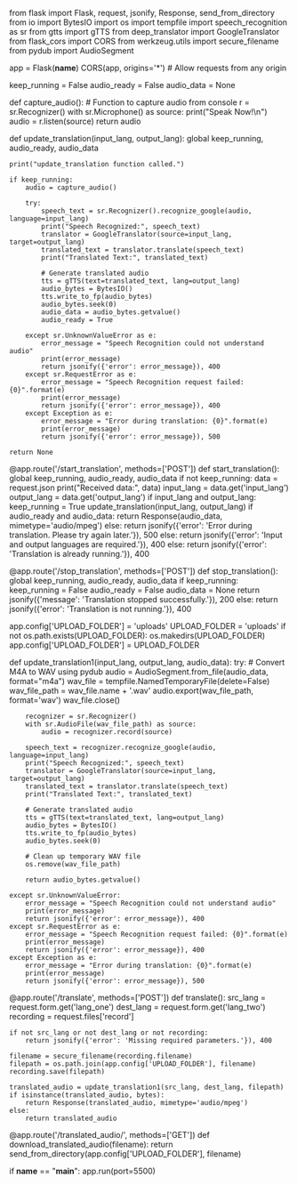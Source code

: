 from flask import Flask, request, jsonify, Response, send_from_directory
from io import BytesIO
import os
import tempfile
import speech_recognition as sr
from gtts import gTTS
from deep_translator import GoogleTranslator
from flask_cors import CORS
from werkzeug.utils import secure_filename
from pydub import AudioSegment

app = Flask(__name__)
CORS(app, origins='*')  # Allow requests from any origin

keep_running = False
audio_ready = False
audio_data = None

def capture_audio():
    # Function to capture audio from console
    r = sr.Recognizer()
    with sr.Microphone() as source:
        print("Speak Now!\n")
        audio = r.listen(source)
    return audio

def update_translation(input_lang, output_lang):
    global keep_running, audio_ready, audio_data

    print("update_translation function called.")

    if keep_running:
        audio = capture_audio()

        try:
            speech_text = sr.Recognizer().recognize_google(audio, language=input_lang)
            print("Speech Recognized:", speech_text)
            translator = GoogleTranslator(source=input_lang, target=output_lang)
            translated_text = translator.translate(speech_text)
            print("Translated Text:", translated_text)

            # Generate translated audio
            tts = gTTS(text=translated_text, lang=output_lang)
            audio_bytes = BytesIO()
            tts.write_to_fp(audio_bytes)
            audio_bytes.seek(0)
            audio_data = audio_bytes.getvalue()
            audio_ready = True

        except sr.UnknownValueError as e:
            error_message = "Speech Recognition could not understand audio"
            print(error_message)
            return jsonify({'error': error_message}), 400
        except sr.RequestError as e:
            error_message = "Speech Recognition request failed: {0}".format(e)
            print(error_message)
            return jsonify({'error': error_message}), 400
        except Exception as e:
            error_message = "Error during translation: {0}".format(e)
            print(error_message)
            return jsonify({'error': error_message}), 500

    return None

@app.route('/start_translation', methods=['POST'])
def start_translation():
    global keep_running, audio_ready, audio_data
    if not keep_running:
        data = request.json
        print("Received data:", data)
        input_lang = data.get('input_lang')
        output_lang = data.get('output_lang')
        if input_lang and output_lang:
            keep_running = True
            update_translation(input_lang, output_lang)
            if audio_ready and audio_data:
                return Response(audio_data, mimetype='audio/mpeg')
            else:
                return jsonify({'error': 'Error during translation. Please try again later.'}), 500
        else:
            return jsonify({'error': 'Input and output languages are required.'}), 400
    else:
        return jsonify({'error': 'Translation is already running.'}), 400

@app.route('/stop_translation', methods=['POST'])
def stop_translation():
    global keep_running, audio_ready, audio_data
    if keep_running:
        keep_running = False
        audio_ready = False
        audio_data = None
        return jsonify({'message': 'Translation stopped successfully.'}), 200
    else:
        return jsonify({'error': 'Translation is not running.'}), 400

app.config['UPLOAD_FOLDER'] = 'uploads'
UPLOAD_FOLDER = 'uploads'
if not os.path.exists(UPLOAD_FOLDER):
    os.makedirs(UPLOAD_FOLDER)
app.config['UPLOAD_FOLDER'] = UPLOAD_FOLDER

def update_translation1(input_lang, output_lang, audio_data):
    try:
        # Convert M4A to WAV using pydub
        audio = AudioSegment.from_file(audio_data, format="m4a")
        wav_file = tempfile.NamedTemporaryFile(delete=False)
        wav_file_path = wav_file.name + '.wav'
        audio.export(wav_file_path, format='wav')
        wav_file.close()

        recognizer = sr.Recognizer()
        with sr.AudioFile(wav_file_path) as source:
            audio = recognizer.record(source)

        speech_text = recognizer.recognize_google(audio, language=input_lang)
        print("Speech Recognized:", speech_text)
        translator = GoogleTranslator(source=input_lang, target=output_lang)
        translated_text = translator.translate(speech_text)
        print("Translated Text:", translated_text)

        # Generate translated audio
        tts = gTTS(text=translated_text, lang=output_lang)
        audio_bytes = BytesIO()
        tts.write_to_fp(audio_bytes)
        audio_bytes.seek(0)

        # Clean up temporary WAV file
        os.remove(wav_file_path)

        return audio_bytes.getvalue()

    except sr.UnknownValueError:
        error_message = "Speech Recognition could not understand audio"
        print(error_message)
        return jsonify({'error': error_message}), 400
    except sr.RequestError as e:
        error_message = "Speech Recognition request failed: {0}".format(e)
        print(error_message)
        return jsonify({'error': error_message}), 400
    except Exception as e:
        error_message = "Error during translation: {0}".format(e)
        print(error_message)
        return jsonify({'error': error_message}), 500

@app.route('/translate', methods=['POST'])
def translate():
    src_lang = request.form.get('lang_one')
    dest_lang = request.form.get('lang_two')
    recording = request.files['record']

    if not src_lang or not dest_lang or not recording:
        return jsonify({'error': 'Missing required parameters.'}), 400

    filename = secure_filename(recording.filename)
    filepath = os.path.join(app.config['UPLOAD_FOLDER'], filename)
    recording.save(filepath)

    translated_audio = update_translation1(src_lang, dest_lang, filepath)
    if isinstance(translated_audio, bytes):
        return Response(translated_audio, mimetype='audio/mpeg')
    else:
        return translated_audio

@app.route('/translated_audio/<filename>', methods=['GET'])
def download_translated_audio(filename):
    return send_from_directory(app.config['UPLOAD_FOLDER'], filename)

if __name__ == "__main__":
    app.run(port=5500)
